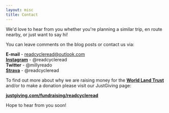 ```yaml
---
layout: misc
title: Contact
---
```


We'd love to hear from you whether you're planning a similar trip, en route nearby, or just want to say hi!

You can leave comments on the blog posts or contact us via:  

**E-mail** - readcycleread@outlook.com  
[**Instagram**](https://www.instagram.com/readcycleread/) - @readcycleread   
**Twitter** - @millyreado  
[**Strava**](https://www.strava.com/athletes/readcycleread) - @readcycleread 

To find out more about why we are raising money for the [**World Land Trust**](http://www.worldlandtrust.org/) and/or to make a donation please visit our JustGiving page:  

[**justgiving.com/fundraising/readcycleread**](https://www.justgiving.com/fundraising/readcycleread)

Hope to hear from you soon!

